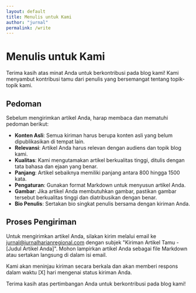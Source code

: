 ```yaml
---
layout: default
title: Menulis untuk Kami
author: "jurnal"
permalink: /write
---
```


# Menulis untuk Kami

Terima kasih atas minat Anda untuk berkontribusi pada blog kami! Kami menyambut kontribusi tamu dari penulis yang bersemangat tentang topik-topik kami.

## Pedoman

Sebelum mengirimkan artikel Anda, harap membaca dan mematuhi pedoman berikut:

- **Konten Asli**: Semua kiriman harus berupa konten asli yang belum dipublikasikan di tempat lain.
- **Relevansi**: Artikel Anda harus relevan dengan audiens dan topik blog kami.
- **Kualitas**: Kami mengutamakan artikel berkualitas tinggi, ditulis dengan tata bahasa dan ejaan yang benar.
- **Panjang**: Artikel sebaiknya memiliki panjang antara 800 hingga 1500 kata.
- **Pengaturan**: Gunakan format Markdown untuk menyusun artikel Anda.
- **Gambar**: Jika artikel Anda membutuhkan gambar, pastikan gambar tersebut berkualitas tinggi dan diatribusikan dengan benar.
- **Bio Penulis**: Sertakan bio singkat penulis bersama dengan kiriman Anda.

## Proses Pengiriman

Untuk mengirimkan artikel Anda, silakan kirim melalui email ke [jurnal@jurnalharianregional.com](mailto:jurnal@jurnalharianregional.com) dengan subjek "Kiriman Artikel Tamu - [Judul Artikel Anda]". Mohon lampirkan artikel Anda sebagai file Markdown atau sertakan langsung di dalam isi email.

Kami akan meninjau kiriman secara berkala dan akan memberi respons dalam waktu [X] hari mengenai status kiriman Anda.

Terima kasih atas pertimbangan Anda untuk berkontribusi pada blog kami!

